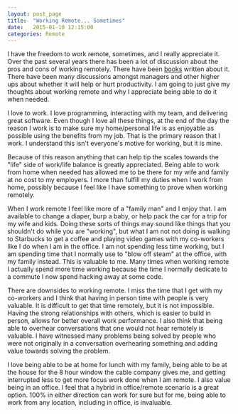 ```yaml
---
layout: post_page
title:  "Working Remote... Sometimes"
date:   2015-01-10 12:15:00
categories: Remote
---
```


I have the freedom to work remote, sometimes, and I really appreciate it. Over the past several years there has been a lot of discussion about the pros and cons of working remotely. There have been [books](http://www.goodreads.com/book/show/17316682-remote?from_search=true) written about it. There have been many discussions amongst managers and other higher ups about whether it will help or hurt productivity. I am going to just give my thoughts about working remote and why I appreciate being able to do it when needed.

I love to work. I love programming, interacting with my team, and delivering great software. Even though I love all these things, at the end of the day the reason I work is to make sure my home/personal life is as enjoyable as possible using the benefits from my job. That is the primary reason that I work. I understand this isn't everyone's motive for working, but it is mine.

Because of this reason anything that can help tip the scales towards the "life" side of work/life balance is greatly appreciated. Being able to work from home when needed has allowed me to be there for my wife and family at no cost to my employers. I more than fulfill my duties when I work from home, possibly because I feel like I have something to prove when working remotely. 

When I work remote I feel like more of a "family man" and I enjoy that. I am available to change a diaper, burp a baby, or help pack the car for a trip for my wife and kids. Doing these sorts of things may sound like things that you shouldn't do while you are "working", but what I am not not doing is walking to Starbucks to get a coffee and playing video games with my co-workers like I do when I am in the office. I am not spending less time working, but I am spending time that I normally use to "blow off steam" at the office, with my family instead. This is valuable to me. Many times when working remote I actually spend more time working because the time I normally dedicate to a commute I now spend hacking away at some code.


There are downsides to working remote. I miss the time that I get with my co-workers and I think that having in person time with people is very valuable. It is difficult to get that time remotely, but it is not impossible. Having the strong relationships with others, which is easier to build in person, allows for better overall work performance. I also think that being able to overhear conversations that one would not hear remotely is valuable. I have witnessed many problems being solved by people who were not originally in a conversation overhearing something and adding value towards solving the problem.

I love being able to be at home for lunch with my family, being able to be at the house for the 8 hour window the cable company gives me, and getting interrupted less to get more focus work done when I am remote. I also value being in an office. I feel that a hybrid in office/remote scenario is a great option. 100% in either direction can work for sure but for me, being able to work from any location, including in office, is invaluable.
